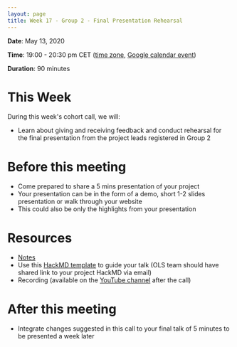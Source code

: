 ```yaml
---
layout: page
title: Week 17 - Group 2 - Final Presentation Rehearsal
---
```


**Date**: May 13, 2020

**Time**: 19:00 - 20:30 pm CET ([time zone](https://arewemeetingyet.com/Berlin/2020-05-13/19:00/OLS-1%20Cohort%20Call%20(Week%2017)), [Google calendar event](https://calendar.google.com/event?action=TEMPLATE&tmeid=Xzg5MzNjY2E0ODkyazJiYTU4NHBqYWI5azcwbzQ2YjlwNzByajBiOW03MTJqOGMxbTZkMmo0Z2kxNm8gYWd0cXA1Z2NyNXYycHBnNm5hZmtzMDlxbWNAZw&tmsrc=agtqp5gcr5v2ppg6nafks09qmc%40group.calendar.google.com))

**Duration**: 90 minutes

# This Week

During this week's cohort call, we will:
- Learn about giving and receiving feedback and conduct rehearsal for the final presentation from the project leads registered in Group 2 

# Before this meeting
- Come prepared to share a 5 mins presentation of your project 
- Your presentation can be in the form of a demo, short 1-2 slides presentation or walk through your website
- This could also be only the highlights from your presentation

# Resources
- [Notes](https://docs.google.com/document/d/1PG3jXV1A9OjFR1EEZ0rNafbD-oJdp3R4rGL2VzPbAaA/edit?usp=sharing)
- Use this [HackMD template](https://hackmd.io/@malvikasharan/BJqVPw5wL) to guide your talk (OLS team should have shared link to your project HackMD via email)
- Recording (available on the [YouTube channel](https://www.youtube.com/channel/UCs12-ZgnDJOWIWN3Vo1XHXA/) after the call)

# After this meeting
- Integrate changes suggested in this call to your final talk of 5 minutes to be presented a week later
